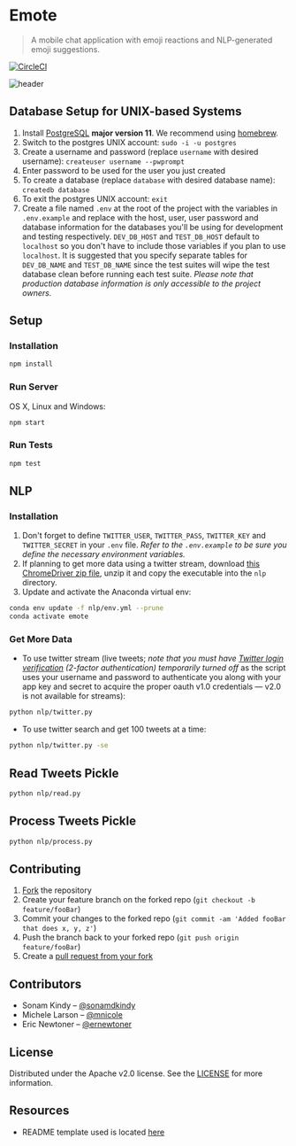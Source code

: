 # Emote
> A mobile chat application with emoji reactions and NLP-generated emoji suggestions.

[![CircleCI](https://circleci.com/gh/emote-chat/server.svg?style=svg)](https://circleci.com/gh/emote-chat/server)
<!-- [![NPM Version][npm-image]][npm-url] -->
<!-- [![Downloads Stats][npm-downloads]][npm-url] -->

<!-- One to two paragraph statement about your product and what it does. -->

<!-- update later with screenshot or gif of application -->
![header](https://user-images.githubusercontent.com/29691658/56085479-a48e0c00-5e09-11e9-9a68-08c8d5cf93d0.png)

## Database Setup for UNIX-based Systems
<!-- remove next two steps later because we'll want to seed the database as part of running the server locally in 'development' mode -->

1. Install [PostgreSQL](https://www.postgresql.org/download/) **major version 11**. We recommend using [homebrew](https://brew.sh/).
1. Switch to the postgres UNIX account: `sudo -i -u postgres`
1. Create a username and password (replace `username` with desired username): `createuser username --pwprompt`
1. Enter password to be used for the user you just created
1. To create a database (replace `database` with desired database name): `createdb database`
1. To exit the postgres UNIX account: `exit`
1. Create a file named `.env` at the root of the project with the variables in `.env.example` and replace with the host, user, user password and database information for the databases you'll be using for development and testing respectively. `DEV_DB_HOST` and `TEST_DB_HOST` default to `localhost` so you don't have to include those variables if you plan to use `localhost`. It is suggested that you specify separate tables for `DEV_DB_NAME` and `TEST_DB_NAME` since the test suites will wipe the test database clean before running each test suite. *Please note that production database information is only accessible to the project owners.*

## Setup

### Installation
```sh
npm install
```

### Run Server

OS X, Linux and Windows:

```sh
npm start
```

### Run Tests
```sh
npm test
```

## NLP 

### Installation

1. Don't forget to define `TWITTER_USER`, `TWITTER_PASS`, `TWITTER_KEY` and `TWITTER_SECRET` in your `.env` file. *Refer to the `.env.example` to be sure you define the necessary environment variables.*
1. If planning to get more data using a twitter stream, download [this ChromeDriver zip file](https://chromedriver.storage.googleapis.com/index.html?path=74.0.3729.6/), unzip it and copy the executable into the `nlp` directory.
1. Update and activate the Anaconda virtual env:

```sh
conda env update -f nlp/env.yml --prune
conda activate emote
```

### Get More Data
* To use twitter stream (live tweets; *note that you must have [Twitter login verification](https://twitter.com/settings/account) (2-factor authentication) temporarily turned off* as the script uses your username and password to authenticate you along with your app key and secret to acquire the proper oauth v1.0 credentials &mdash; v2.0 is not available for streams):

```sh
python nlp/twitter.py
```

* To use twitter search and get 100 tweets at a time:

```sh
python nlp/twitter.py -se
```

## Read Tweets Pickle
```sh
python nlp/read.py
```

## Process Tweets Pickle
```sh
python nlp/process.py
```

<!-- ## Usage example -->

<!-- A few motivating and useful examples of how your product can be used. Spice this up with code blocks and potentially more screenshots.

_For more examples and usage, please refer to the [Wiki][wiki]._ -->

<!-- ## Development setup

Describe how to install all development dependencies and how to run an automated test-suite of some kind. Potentially do this for multiple platforms.

```sh
make install
npm test
``` -->

<!-- ## Release History

* 0.2.1
    * CHANGE: Update docs (module code remains unchanged)
* 0.2.0
    * CHANGE: Remove `setDefaultXYZ()`
    * ADD: Add `init()`
* 0.1.1
    * FIX: Crash when calling `baz()` (Thanks @GenerousContributorName!)
* 0.1.0
    * The first proper release
    * CHANGE: Rename `foo()` to `bar()`
* 0.0.1
    * Work in progress -->

## Contributing

1. [Fork](https://help.github.com/en/articles/fork-a-repo#fork-an-example-repository) the repository
2. Create your feature branch on the forked repo (`git checkout -b feature/fooBar`)
3. Commit your changes to the forked repo (`git commit -am 'Added fooBar that does x, y, z'`)
4. Push the branch back to your forked repo (`git push origin feature/fooBar`)
5. Create a [pull request from your fork](https://help.github.com/en/articles/creating-a-pull-request-from-a-fork)

## Contributors

* Sonam Kindy – [@sonamdkindy](https://github.com/sonamdkindy)
* Michele Larson – [@mnicole](https://github.com/mnicole)
* Eric Newtoner – [@ernewtoner](https://github.com/ernewtoner)

## License
Distributed under the Apache v2.0 license. See the [LICENSE](LICENSE) for more information.

## Resources
* README template used is located [here](https://github.com/dbader/readme-template)
<!-- list other critical resources used -->

<!-- Markdown link & img dfn's -->
<!-- [npm-image]: https://img.shields.io/npm/v/datadog-metrics.svg?style=flat-square
[npm-url]: https://npmjs.org/package/datadog-metrics
[npm-downloads]: https://img.shields.io/npm/dm/datadog-metrics.svg?style=flat-square
[travis-image]: https://img.shields.io/travis/dbader/node-datadog-metrics/master.svg?style=flat-square
[travis-url]: https://travis-ci.org/dbader/node-datadog-metrics
[wiki]: https://github.com/yourname/yourproject/wiki -->

